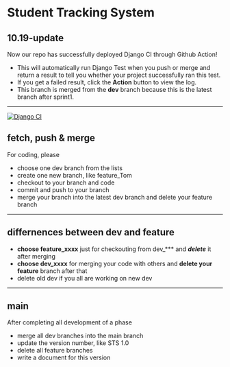 # Student Tracking System
## 10.19-update
Now our repo has successfully deployed Django CI through Github Action!
- This will automatically run Django Test when you push or merge and return a result to tell you whether your project successfully ran this test.
- If you get a failed result, click the **Action** button to view the log.
- This branch is merged from the **dev** branch because this is the latest branch after sprint1.
********
[![Django CI](https://github.com/SWE4103-Team1/StudentTrackingSystem/actions/workflows/django.yml/badge.svg)](https://github.com/SWE4103-Team1/StudentTrackingSystem/actions/workflows/django.yml)
## fetch, push & merge
For coding, please
- choose one dev branch from the lists
- create one new branch, like feature_Tom
- checkout to your branch and code
- commit and push to your branch
- merge your branch into the latest dev branch and delete your feature branch
******
## differnences between dev and feature
- **choose feature_xxxx** just for checkouting from dev_*** and ***delete*** it after merging
- **choose dev_xxxx** for merging your code with others and **delete your feature** branch after that
- delete old dev if you all are working on new dev
*******
## main
After completing all development of a phase
- merge all dev branches into the main branch
- update the version number, like STS 1.0
- delete all feature branches
- write a document for this version


